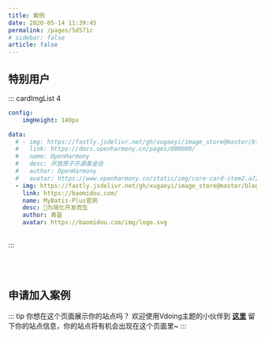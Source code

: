 ```yaml
---
title: 案例
date: 2020-05-14 11:39:45
permalink: /pages/5d571c
# sidebar: false
article: false
---
```

## 特别用户
::: cardImgList 4
```yaml
config:
    imgHeight: 140px

data:
  # - img: https://fastly.jsdelivr.net/gh/xugaoyi/image_store@master/blog/QQ20210729-233554@2x.22bdqeiem2sg.png
  #   link: https://docs.openharmony.cn/pages/000000/
  #   name: OpenHarmony
  #   desc: 开放原子开源基金会
  #   author: OpenHarmony
  #   avatar: https://www.openharmony.cn/static/img/core-card-item2.a72a0d10.png
  - img: https://fastly.jsdelivr.net/gh/xugaoyi/image_store@master/blog/QQ20211215-144040.hgt2875r2zc.webp
    link: https://baomidou.com/
    name: MyBatis-Plus官网
    desc: 🚀为简化开发而生
    author: 青苗
    avatar: https://baomidou.com/img/logo.svg
 
```
:::

</br></br>

## 申请加入案例

::: tip 你想在这个页面展示你的站点吗？
欢迎使用Vdoing主题的小伙伴到 [**这里**](https://github.com/xugaoyi/vuepress-theme-vdoing/issues/new?assignees=&labels=&template=+join_case.md) 留下你的站点信息，你的站点将有机会出现在这个页面里~
:::
